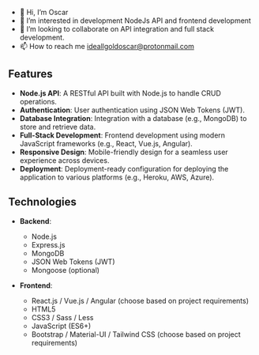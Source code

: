 - 👋 Hi, I’m Oscar
- 👀 I’m interested in development NodeJs API and frontend development
- 💞️ I’m looking to collaborate on API integration and full stack development.
- 📫 How to reach me ideallgoldoscar@protonmail.com


## Features

- **Node.js API**: A RESTful API built with Node.js to handle CRUD operations.
- **Authentication**: User authentication using JSON Web Tokens (JWT).
- **Database Integration**: Integration with a database (e.g., MongoDB) to store and retrieve data.
- **Full-Stack Development**: Frontend development using modern JavaScript frameworks (e.g., React, Vue.js, Angular).
- **Responsive Design**: Mobile-friendly design for a seamless user experience across devices.
- **Deployment**: Deployment-ready configuration for deploying the application to various platforms (e.g., Heroku, AWS, Azure).

## Technologies

- **Backend**:
  - Node.js
  - Express.js
  - MongoDB
  - JSON Web Tokens (JWT)
  - Mongoose (optional)
  
- **Frontend**:
  - React.js / Vue.js / Angular (choose based on project requirements)
  - HTML5
  - CSS3 / Sass / Less
  - JavaScript (ES6+)
  - Bootstrap / Material-UI / Tailwind CSS (choose based on project requirements)
